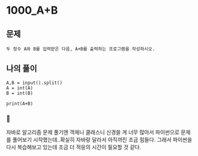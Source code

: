# 1000_A+B

## 문제
    두 정수 A와 B를 입력받은 다음, A+B를 출력하는 프로그램을 작성하시오.

## 나의 풀이

    A,B = input().split()
    A = int(A)
    B = int(B)

    print(A+B)

### 💎

자바로 알고리즘 문제 풀기엔 객체니 클래스니 신경쓸 게 너무 많아서 파이썬으로 문제를 풀어보기 시작했는데..확실히 자바랑 달라서 아직까진 조금 힘들다. 그래서 파이썬을 다시 복습해보고 있는데 조금 더 적응의 시간이 필요할 것 같다.



